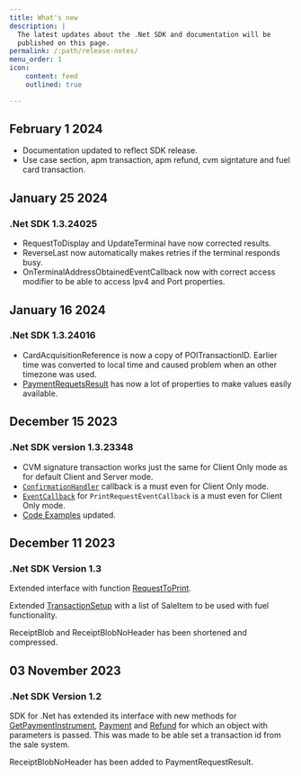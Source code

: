```yaml
---
title: What's new
description: |
  The latest updates about the .Net SDK and documentation will be
  published on this page.
permalink: /:path/release-notes/
menu_order: 1
icon:
    content: feed
    outlined: true

---
```


## February 1 2024

*   Documentation updated to reflect SDK release.
*   Use case section, apm transaction, apm refund, cvm signtature and fuel card transaction.

## January 25 2024

### .Net SDK 1.3.24025

*   RequestToDisplay and UpdateTerminal have now corrected results.
*   ReverseLast now automatically makes retries if the terminal responds busy.
*   OnTerminalAddressObtainedEventCallback now with correct access modifier to be able to access Ipv4 and Port properties.

## January 16 2024

### .Net SDK 1.3.24016

*   CardAcquisitionReference is now a copy of POITransactionID. Earlier time was converted to local time and caused problem when an other timezone was used.
*   [PaymentRequetsResult][paymentrequestresult] has now a lot of properties to make values easily available.

## December 15 2023

### .Net SDK version 1.3.23348

*   CVM signature transaction works just the same for Client Only mode as for default Client and Server mode.
*   [`ConfirmationHandler`][confirmationhandler] callback is a must even for Client Only mode.
*   [`EventCallback`][eventcallback] for `PrintRequestEventCallback` is a must even for Client Only mode.
*   [Code Examples][codeexamples] updated.

## December 11 2023

### .Net SDK Version 1.3

Extended interface with function [RequestToPrint][requesttoprint].

Extended [TransactionSetup][transactionsetup] with a list of SaleItem to be used with fuel functionality.

ReceiptBlob and ReceiptBlobNoHeader has been shortened and compressed.

## 03 November 2023

### .Net SDK Version 1.2

SDK for .Net has extended its interface with new methods for [GetPaymentInstrument][getpaymentinstrument],
[Payment][payment] and [Refund][refund] for which an object with parameters is passed. This was made to be able set a transaction id from the sale system.

ReceiptBlobNoHeader has been added to PaymentRequestResult.

[getpaymentinstrument]:/pax-terminal/NET/SwpTrmLib/Methods/handy/getpaymentinstrumentasync
[payment]: /pax-terminal/NET/SwpTrmLib/Methods/essential/paymentasync
[refund]: /pax-terminal/NET/SwpTrmLib/Methods/essential/refundasync
[requesttoprint]: /pax-terminal/NET/SwpTrmLib/Methods/handy/requesttoprint
[transactionsetup]: /pax-terminal/NET/includes/transactionsetup
[confirmationhandler]: /pax-terminal/NET/SwpTrmLib/ISwpTrmCallbackInterface
[eventcallback]: /pax-terminal/NET/SwpTrmLib/ISwpTrmCallbackInterface/
[codeexamples]: /pax-terminal/NET/CodeExamples
[paymentrequestresult]: /pax-terminal/NET/includes/paymentrequestresult
